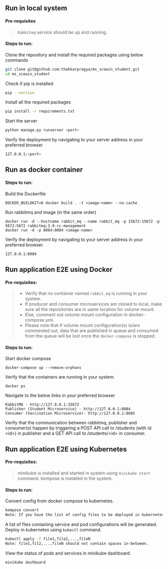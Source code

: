 ## Run in local system

#### Pre-requisites

> `Rabbitmq` service should be up and running.

#### Steps to run:

Clone the repository and install the required packages using below commands
```sh
git clone git@github.com:thakkarpragya/ms_scowin_student.git
cd ms_scowin_student
```

Check if pip is installed

```sh
pip --version
```

Install all the required packages

```sh
pip install -r requirements.txt
```

Start the server

```sh
python manage.py runserver <port>
```

Verify the deployment by navigating to your server address in your preferred browser

```sh
127.0.0.1:<port>
```

## Run as docker container

#### Steps to run:

Build the Dockerfile

```
DOCKER_BUILDKIT=0 docker build . -t <image-name> --no-cache
```

Run rabbitmq and image (in the same order)
```
docker run -d --hostname rabbit_mq --name rabbit_mq -p 15672:15672 -p  5672:5672 rabbitmq:3.8-rc-management
docker run -d -p 8084:8084 <image-name>
```

Verify the deployment by navigating to your server address in your preferred browser.

```sh
127.0.0.1:8084
```

## Run application E2E using Docker

#### Pre-requisites:
> - Verify that no container named `rabbit_mq` is running in your system.
> - If producer and consumer microservices are cloned to local, make sure all the repositories are in same location for volume mount.
> - Else, comment out volume mount configuration in docker-compose.yml.
> - Please note that if volume mount configuration(s) is/are commented out, data that are published in queue and consumed from the queue will be lost once the `docker-compose` is stopped.

#### Steps to run:

Start docker compose
```
docker-compose up --remove-orphans
```

Verify that the containers are running in your system.
<!-- Below command should show rabbitmq, publisher and consumer containers in running state -->
```
docker ps 
```

Navigate to the below links in your preferred browser
```
RabbitMQ - http://127.0.0.1:15672
Publisher (Student Microservice) - http://127.0.0.1:8084
Consumer (Vaccination Microservice)- http://127.0.0.1:8085
```

Verify that the communication between rabbitmq, publisher and consumer(s) happen by triggering a POST API call to /students (with id \<id\>) in publisher and a GET API call to /students/\<id\> in consumer.


## Run application E2E using Kubernetes

#### Pre-requisites:
> minikube is installed and started in system using `minikube start` command.
> kompose is installed in the system.

#### Steps to run:

Convert config from docker compose to kubernetes.
```sh
kompose convert
Note: If you have the list of config files to be deployed in kubernetes, this step can be skipped.
```

A list of files containing service and pod configurations will be generated. Deploy in kubernetes using `kubectl` command.
```sh
kubectl apply -f file1,file2,...,fileN
Note: file1,fil2,...,fileN should not contain spaces in-between.
```

View the status of pods and services in minikube dashboard.
```sh
minikube dashboard
```
